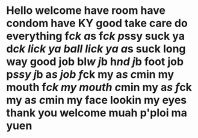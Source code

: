 # Hello welcome have room have condom have KY good take care do everything f*ck a*s f*ck p*ssy suck ya d*ck lick ya ball lick ya a*s suck long way good job bl*w j*b h*nd j*b foot job p*ssy j*b a*s job f*ck my a*s c*min my mouth f*ck my mouth c*min my a*s f*ck my a*s c*min my face lookin my eyes thank you welcome muah p'ploi ma yuen

